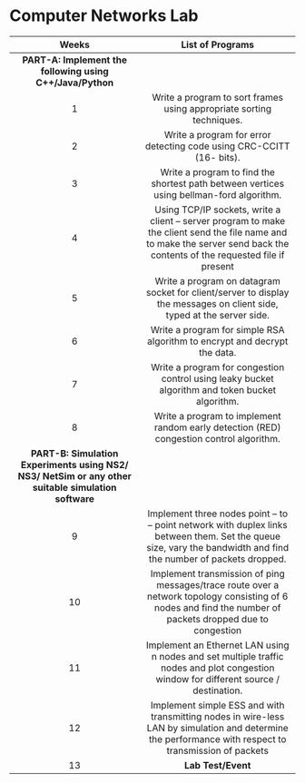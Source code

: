 # Computer Networks Lab

|**Weeks**|**List of Programs**|
| :-: | :-: |
|**PART-A: Implement the following using C++/Java/Python**|
|1|Write a program to sort frames using appropriate sorting techniques.|
|2|Write a program for error detecting code using CRC-CCITT (16- bits).|
|3|Write a program to find the shortest path between vertices using bellman-ford algorithm.|
|4|Using TCP/IP sockets, write a client – server program to make the client send the file name and to make the server send back the contents of the requested file if present|
|5|Write a program on datagram socket for client/server to display the messages on client side, typed at the server side.|
|6|Write a program for simple RSA algorithm to encrypt and decrypt the data.|
|7|Write a program for congestion control using leaky bucket algorithm and token bucket algorithm.|
|8|Write a program to implement random early detection (RED) congestion control algorithm.|
|**PART-B: Simulation Experiments using NS2/ NS3/ NetSim or any other suitable simulation software**|
|<p></p><p>9</p>|Implement three nodes point – to – point network with duplex links between them. Set the queue size, vary the bandwidth and find the number of packets dropped.|
|<p></p><p>10</p>|Implement transmission of ping messages/trace route over a network topology consisting of 6 nodes and find the number of packets dropped due to congestion|
|11|Implement an Ethernet LAN using n nodes and set multiple traffic nodes and plot congestion window for different source / destination.|
|<p></p><p>12</p>|Implement simple ESS and with transmitting nodes in wire-less LAN by simulation and determine the performance with respect to transmission of packets|
|13|**Lab Test/Event**|
